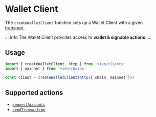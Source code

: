 # Wallet Client

The `createWalletClient` function sets up a Wallet Client with a given [transport](/TODO).

::: info
The Wallet Client provides access to **wallet & signable actions**.
:::

## Usage

```ts
import { createWalletClient, http } from 'viem/clients'
import { mainnet } from 'viem/chains'

const client = createWalletClient(http({ chain: mainnet }))
```

## Supported actions

- [`requestAccounts`](/docs/requestAccounts)
- [`sendTransaction`](/docs/sendTransaction)
